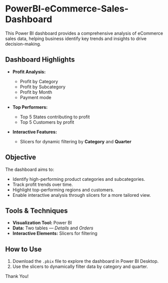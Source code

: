 # PowerBI-eCommerce-Sales-Dashboard

This Power BI dashboard provides a comprehensive analysis of eCommerce sales data, helping business identify key trends and insights to drive decision-making.  

## **Dashboard Highlights**  
- **Profit Analysis:**  
  - Profit by Category  
  - Profit by Subcategory  
  - Profit by Month
  - Payment mode 

- **Top Performers:**  
  - Top 5 States contributing to profit  
  - Top 5 Customers by profit  

- **Interactive Features:**  
  - Slicers for dynamic filtering by **Category** and **Quarter**  

## **Objective**  
The dashboard aims to:  
- Identify high-performing product categories and subcategories.  
- Track profit trends over time.  
- Highlight top-performing regions and customers.  
- Enable interactive analysis through slicers for a more tailored view.  

## **Tools & Techniques**  
- **Visualization Tool:** Power BI  
- **Data:** Two tables — *Details* and *Orders*  
- **Interactive Elements:** Slicers for filtering  

## **How to Use**  
1. Download the `.pbix` file to explore the dashboard in Power BI Desktop.  
2. Use the slicers to dynamically filter data by category and quarter.

Thank You!
